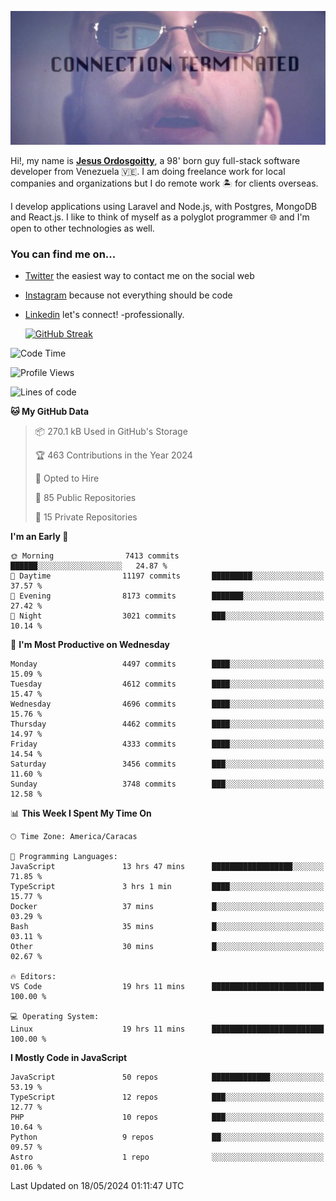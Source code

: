 ![hackers movie reference](./disconnected.jpg)

Hi!, my name is [**Jesus Ordosgoitty**](https://jodaz.dev), a 98' born guy full-stack software developer from Venezuela 🇻🇪. I am doing freelance work for local companies and organizations but I do remote work 🏝️ for clients overseas. 

I develop applications using Laravel and Node.js, with Postgres, MongoDB and React.js. I like to think of myself as a polyglot programmer 🌐 and I'm open to other technologies as well.

### You can find me on...

- [Twitter](https://twitter.com/jodaz_) the easiest way to contact me on the social web
- [Instagram](https://instagram.com/jodaz_) because not everything should be code
- [Linkedin](https://linkedin.com/in/jodaz) let's connect! -professionally.


    [![GitHub Streak](https://streak-stats.demolab.com?user=jodaz&theme=tokyonight)](https://git.io/streak-stats)

<!--START_SECTION:waka-->
![Code Time](http://img.shields.io/badge/Code%20Time-4%2C819%20hrs%2052%20mins-blue)

![Profile Views](http://img.shields.io/badge/Profile%20Views-0-blue)

![Lines of code](https://img.shields.io/badge/From%20Hello%20World%20I%27ve%20Written-83.3%20million%20lines%20of%20code-blue)

**🐱 My GitHub Data** 

> 📦 270.1 kB Used in GitHub's Storage 
 > 
> 🏆 463 Contributions in the Year 2024
 > 
> 💼 Opted to Hire
 > 
> 📜 85 Public Repositories 
 > 
> 🔑 15 Private Repositories 
 > 
**I'm an Early 🐤** 

```text
🌞 Morning                7413 commits        ██████░░░░░░░░░░░░░░░░░░░   24.87 % 
🌆 Daytime                11197 commits       █████████░░░░░░░░░░░░░░░░   37.57 % 
🌃 Evening                8173 commits        ███████░░░░░░░░░░░░░░░░░░   27.42 % 
🌙 Night                  3021 commits        ███░░░░░░░░░░░░░░░░░░░░░░   10.14 % 
```
📅 **I'm Most Productive on Wednesday** 

```text
Monday                   4497 commits        ████░░░░░░░░░░░░░░░░░░░░░   15.09 % 
Tuesday                  4612 commits        ████░░░░░░░░░░░░░░░░░░░░░   15.47 % 
Wednesday                4696 commits        ████░░░░░░░░░░░░░░░░░░░░░   15.76 % 
Thursday                 4462 commits        ████░░░░░░░░░░░░░░░░░░░░░   14.97 % 
Friday                   4333 commits        ████░░░░░░░░░░░░░░░░░░░░░   14.54 % 
Saturday                 3456 commits        ███░░░░░░░░░░░░░░░░░░░░░░   11.60 % 
Sunday                   3748 commits        ███░░░░░░░░░░░░░░░░░░░░░░   12.58 % 
```


📊 **This Week I Spent My Time On** 

```text
🕑︎ Time Zone: America/Caracas

💬 Programming Languages: 
JavaScript               13 hrs 47 mins      ██████████████████░░░░░░░   71.85 % 
TypeScript               3 hrs 1 min         ████░░░░░░░░░░░░░░░░░░░░░   15.77 % 
Docker                   37 mins             █░░░░░░░░░░░░░░░░░░░░░░░░   03.29 % 
Bash                     35 mins             █░░░░░░░░░░░░░░░░░░░░░░░░   03.11 % 
Other                    30 mins             █░░░░░░░░░░░░░░░░░░░░░░░░   02.67 % 

🔥 Editors: 
VS Code                  19 hrs 11 mins      █████████████████████████   100.00 % 

💻 Operating System: 
Linux                    19 hrs 11 mins      █████████████████████████   100.00 % 
```

**I Mostly Code in JavaScript** 

```text
JavaScript               50 repos            █████████████░░░░░░░░░░░░   53.19 % 
TypeScript               12 repos            ███░░░░░░░░░░░░░░░░░░░░░░   12.77 % 
PHP                      10 repos            ███░░░░░░░░░░░░░░░░░░░░░░   10.64 % 
Python                   9 repos             ██░░░░░░░░░░░░░░░░░░░░░░░   09.57 % 
Astro                    1 repo              ░░░░░░░░░░░░░░░░░░░░░░░░░   01.06 % 
```




 Last Updated on 18/05/2024 01:11:47 UTC
<!--END_SECTION:waka-->
